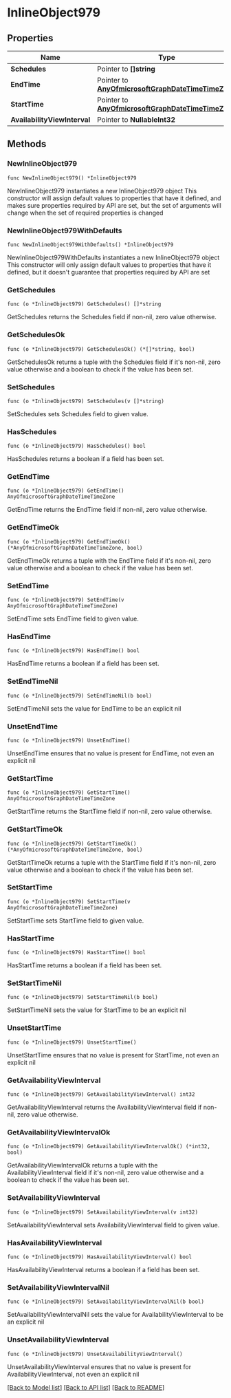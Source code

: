 # InlineObject979

## Properties

Name | Type | Description | Notes
------------ | ------------- | ------------- | -------------
**Schedules** | Pointer to **[]string** |  | [optional] 
**EndTime** | Pointer to [**AnyOfmicrosoftGraphDateTimeTimeZone**](anyOf&lt;microsoft.graph.dateTimeTimeZone&gt;.md) |  | [optional] 
**StartTime** | Pointer to [**AnyOfmicrosoftGraphDateTimeTimeZone**](anyOf&lt;microsoft.graph.dateTimeTimeZone&gt;.md) |  | [optional] 
**AvailabilityViewInterval** | Pointer to **NullableInt32** |  | [optional] 

## Methods

### NewInlineObject979

`func NewInlineObject979() *InlineObject979`

NewInlineObject979 instantiates a new InlineObject979 object
This constructor will assign default values to properties that have it defined,
and makes sure properties required by API are set, but the set of arguments
will change when the set of required properties is changed

### NewInlineObject979WithDefaults

`func NewInlineObject979WithDefaults() *InlineObject979`

NewInlineObject979WithDefaults instantiates a new InlineObject979 object
This constructor will only assign default values to properties that have it defined,
but it doesn't guarantee that properties required by API are set

### GetSchedules

`func (o *InlineObject979) GetSchedules() []*string`

GetSchedules returns the Schedules field if non-nil, zero value otherwise.

### GetSchedulesOk

`func (o *InlineObject979) GetSchedulesOk() (*[]*string, bool)`

GetSchedulesOk returns a tuple with the Schedules field if it's non-nil, zero value otherwise
and a boolean to check if the value has been set.

### SetSchedules

`func (o *InlineObject979) SetSchedules(v []*string)`

SetSchedules sets Schedules field to given value.

### HasSchedules

`func (o *InlineObject979) HasSchedules() bool`

HasSchedules returns a boolean if a field has been set.

### GetEndTime

`func (o *InlineObject979) GetEndTime() AnyOfmicrosoftGraphDateTimeTimeZone`

GetEndTime returns the EndTime field if non-nil, zero value otherwise.

### GetEndTimeOk

`func (o *InlineObject979) GetEndTimeOk() (*AnyOfmicrosoftGraphDateTimeTimeZone, bool)`

GetEndTimeOk returns a tuple with the EndTime field if it's non-nil, zero value otherwise
and a boolean to check if the value has been set.

### SetEndTime

`func (o *InlineObject979) SetEndTime(v AnyOfmicrosoftGraphDateTimeTimeZone)`

SetEndTime sets EndTime field to given value.

### HasEndTime

`func (o *InlineObject979) HasEndTime() bool`

HasEndTime returns a boolean if a field has been set.

### SetEndTimeNil

`func (o *InlineObject979) SetEndTimeNil(b bool)`

 SetEndTimeNil sets the value for EndTime to be an explicit nil

### UnsetEndTime
`func (o *InlineObject979) UnsetEndTime()`

UnsetEndTime ensures that no value is present for EndTime, not even an explicit nil
### GetStartTime

`func (o *InlineObject979) GetStartTime() AnyOfmicrosoftGraphDateTimeTimeZone`

GetStartTime returns the StartTime field if non-nil, zero value otherwise.

### GetStartTimeOk

`func (o *InlineObject979) GetStartTimeOk() (*AnyOfmicrosoftGraphDateTimeTimeZone, bool)`

GetStartTimeOk returns a tuple with the StartTime field if it's non-nil, zero value otherwise
and a boolean to check if the value has been set.

### SetStartTime

`func (o *InlineObject979) SetStartTime(v AnyOfmicrosoftGraphDateTimeTimeZone)`

SetStartTime sets StartTime field to given value.

### HasStartTime

`func (o *InlineObject979) HasStartTime() bool`

HasStartTime returns a boolean if a field has been set.

### SetStartTimeNil

`func (o *InlineObject979) SetStartTimeNil(b bool)`

 SetStartTimeNil sets the value for StartTime to be an explicit nil

### UnsetStartTime
`func (o *InlineObject979) UnsetStartTime()`

UnsetStartTime ensures that no value is present for StartTime, not even an explicit nil
### GetAvailabilityViewInterval

`func (o *InlineObject979) GetAvailabilityViewInterval() int32`

GetAvailabilityViewInterval returns the AvailabilityViewInterval field if non-nil, zero value otherwise.

### GetAvailabilityViewIntervalOk

`func (o *InlineObject979) GetAvailabilityViewIntervalOk() (*int32, bool)`

GetAvailabilityViewIntervalOk returns a tuple with the AvailabilityViewInterval field if it's non-nil, zero value otherwise
and a boolean to check if the value has been set.

### SetAvailabilityViewInterval

`func (o *InlineObject979) SetAvailabilityViewInterval(v int32)`

SetAvailabilityViewInterval sets AvailabilityViewInterval field to given value.

### HasAvailabilityViewInterval

`func (o *InlineObject979) HasAvailabilityViewInterval() bool`

HasAvailabilityViewInterval returns a boolean if a field has been set.

### SetAvailabilityViewIntervalNil

`func (o *InlineObject979) SetAvailabilityViewIntervalNil(b bool)`

 SetAvailabilityViewIntervalNil sets the value for AvailabilityViewInterval to be an explicit nil

### UnsetAvailabilityViewInterval
`func (o *InlineObject979) UnsetAvailabilityViewInterval()`

UnsetAvailabilityViewInterval ensures that no value is present for AvailabilityViewInterval, not even an explicit nil

[[Back to Model list]](../README.md#documentation-for-models) [[Back to API list]](../README.md#documentation-for-api-endpoints) [[Back to README]](../README.md)


